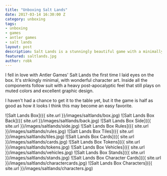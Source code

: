 ```yaml
---
title: "Unboxing Salt Lands"
date: 2017-03-14 16:30:00 Z
category: unboxing
tags:
- unboxing
- games
- antler games
- salt lands
layout: post
description: Salt Lands is a stunningly beautiful game with a minimally designed box and excellent pieces. Let's see what's inside!
featured: saltlands.jpg
author: robk
---
```


I fell in love with Antler Games' Salt Lands the first time I laid eyes on the box. It's strikingly minimal, with wonderful character art. Inside all the components follow suit with a heavy post-apocalyptic feel that still plays on muted colors and excellent graphic design.

I haven't had a chance to get it to the table yet, but it the game is half as good as how it looks I think this may become an easy favorite.

![Salt Lands Box]({{ site.url }}/images/saltlands/box.jpg)
![Salt Lands Box Back]({{ site.url }}/images/saltlands/back.jpg)
![Salt Lands Box Side]({{ site.url }}/images/saltlands/side.jpg)
![Salt Lands Box Rules]({{ site.url }}/images/saltlands/rules.jpg)
![Salt Lands Box Tiles]({{ site.url }}/images/saltlands/tiles.jpg)
![Salt Lands Box Cards]({{ site.url }}/images/saltlands/cards.jpg)
![Salt Lands Box Tokens]({{ site.url }}/images/saltlands/tokens.jpg)
![Salt Lands Box Vehicles]({{ site.url }}/images/saltlands/vehicles.jpg)
![Salt Lands Box Stands]({{ site.url }}/images/saltlands/stands.jpg)
![Salt Lands Box Character Cards]({{ site.url }}/images/saltlands/charactercards.jpg)
![Salt Lands Box Characters]({{ site.url }}/images/saltlands/characters.jpg)
